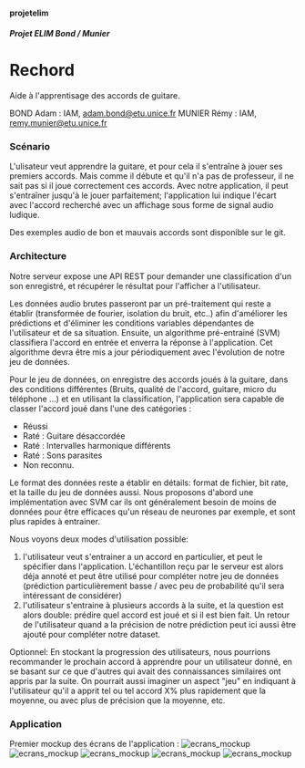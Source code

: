 #### projetelim

##### Projet ELIM Bond / Munier


# Rechord
Aide à l'apprentisage des accords de guitare.

BOND Adam : IAM, adam.bond@etu.unice.fr
MUNIER Rémy : IAM, remy.munier@etu.unice.fr



### Scénario

L'ulisateur veut apprendre la guitare, et pour cela il s'entraîne à jouer ses premiers accords. Mais comme il débute et qu'il n'a pas de professeur, il ne sait pas si il joue correctement ces accords. Avec notre application, il peut s'entraîner jusqu'à le jouer parfaitement; l'application lui indique l'écart avec l'accord recherché avec un affichage sous forme de signal audio ludique.

Des exemples audio de bon et mauvais accords sont disponible sur le git.

### Architecture
Notre serveur expose une API REST pour demander une classification d'un son enregistré, et récupérer le résultat pour l'afficher a l'utilisateur.

Les données audio brutes passeront par un pré-traitement qui reste a établir (transformée de fourier, isolation du bruit, etc..) afin d'améliorer les prédictions et d'éliminer les conditions variables dépendantes de l'utilisateur et de sa situation. Ensuite, un algorithme pré-entrainé (SVM) classifiera l'accord en entrée et enverra la réponse à l'application. Cet algorithme devra être mis a jour périodiquement avec l'évolution de notre jeu de données.

Pour le jeu de données, on enregistre des accords joués à la guitare, dans des conditions différentes (Bruits, qualité de l'accord, guitare, micro du téléphone ...) et en utilisant la classification, l'application sera capable de classer l'accord joué dans l'une des catégories :
  - Réussi
  - Raté : Guitare désaccordée
  - Raté : Intervalles harmonique différents
  - Raté : Sons parasites
  - Non reconnu.
  
Le format des données reste a établir en détails: format de fichier, bit rate, et la taille du jeu de données aussi. Nous proposons d'abord une implémentation avec SVM car ils ont généralement besoin de moins de données pour être efficaces qu'un réseau de neurones par exemple, et sont plus rapides à entrainer.

Nous voyons deux modes d'utilisation possible: 
1) l'utilisateur veut s'entrainer a un accord en particulier, et peut le spécifier dans l'application. L'échantillon reçu par le serveur est alors déja annoté et peut être utilisé pour compléter notre jeu de données (prédiction particulièrement basse / avec peu de probabilité qu'il sera intéressant de considérer)
2) l'utilisateur s'entraine à plusieurs accords à la suite, et la question est alors double: prédire quel accord est joué et si il est bien fait. Un retour de l'utilisateur quand a la précision de notre prédiction peut ici aussi être ajouté pour compléter notre dataset.

Optionnel: En stockant la progression des utilisateurs, nous pourrions recommander le prochain accord à apprendre pour un utilisateur donné, en se basant sur ce que d'autres qui avait des connaissances similaires ont appris par la suite. On pourrait aussi imaginer un aspect "jeu" en indiquant à l'utilisateur qu'il a apprit tel ou tel accord X% plus rapidement que la moyenne, ou avec plus de précision que la moyenne, etc.

### Application
Premier mockup des écrans de l'application :
![ecrans_mockup](data/ecrans_mockup.jpg)
![ecrans_mockup](data/ecran1.jpg)
![ecrans_mockup](data/ecran2.jpg)
![ecrans_mockup](data/ecran3.jpg)
![ecrans_mockup](data/ecran4.jpg)
